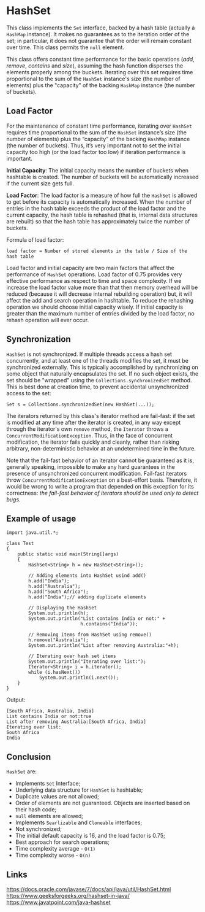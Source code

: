 # HashSet
This class implements the `Set` interface, backed by a hash table (actually a `HashMap` instance). It makes no guarantees as to the iteration order of the set; in particular, it does not guarantee that the order will remain constant over time. This class permits the `null` element.

This class offers constant time performance for the basic operations (*add*, *remove*, *contains* and *size*), assuming the hash function disperses the elements properly among the buckets. Iterating over this set requires time proportional to the sum of the `HashSet` instance's size (the number of elements) plus the "capacity" of the backing `HashMap` instance (the number of buckets).

## Load Factor
For the maintenance of constant time performance, iterating over `HashSet` requires time proportional to the sum of the `HashSet` instance’s size (the number of elements) plus the “capacity” of the backing `HashMap` instance (the number of buckets). Thus, it’s very important not to set the initial capacity too high (or the load factor too low) if iteration performance is important.

**Initial Capacity**: The initial capacity means the number of buckets when hashtable is created. The number of buckets will be automatically increased if the current size gets full.

**Load Factor**: The load factor is a measure of how full the `HashSet` is allowed to get before its capacity is automatically increased. When the number of entries in the hash table exceeds the product of the load factor and the current capacity, the hash table is rehashed (that is, internal data structures are rebuilt) so that the hash table has approximately twice the number of buckets.

Formula of load factor:
```
load factor = Number of stored elements in the table / Size of the hash table 
```

Load factor and initial capacity are two main factors that affect the performance of `HashSet` operations. Load factor of 0.75 provides very effective performance as respect to time and space complexity. If we increase the load factor value more than that then memory overhead will be reduced (because it will decrease internal rebuilding operation) but, it will affect the add and search operation in hashtable. To reduce the rehashing operation we should choose initial capacity wisely. If initial capacity is greater than the maximum number of entries divided by the load factor, no rehash operation will ever occur.

## Synchronization
`HashSet` is not synchronized. If multiple threads access a hash set concurrently, and at least one of the threads modifies the set, it must be synchronized externally. This is typically accomplished by synchronizing on some object that naturally encapsulates the set. If no such object exists, the set should be "wrapped" using the `Collections.synchronizedSet` method. This is best done at creation time, to prevent accidental unsynchronized access to the set:

`Set s = Collections.synchronizedSet(new HashSet(...));`

The iterators returned by this class's iterator method are fail-fast: if the set is modified at any time after the iterator is created, in any way except through the iterator's own `remove` method, the `Iterator` throws a `ConcurrentModificationException`. Thus, in the face of concurrent modification, the iterator fails quickly and cleanly, rather than risking arbitrary, non-deterministic behavior at an undetermined time in the future.

Note that the fail-fast behavior of an iterator cannot be guaranteed as it is, generally speaking, impossible to make any hard guarantees in the presence of unsynchronized concurrent modification. Fail-fast iterators throw `ConcurrentModificationException` on a best-effort basis. Therefore, it would be wrong to write a program that depended on this exception for its correctness: *the fail-fast behavior of iterators should be used only to detect bugs*.

## Example of usage
```
import java.util.*; 
  
class Test 
{ 
    public static void main(String[]args) 
    { 
        HashSet<String> h = new HashSet<String>(); 
  
        // Adding elements into HashSet usind add() 
        h.add("India"); 
        h.add("Australia"); 
        h.add("South Africa"); 
        h.add("India");// adding duplicate elements 
  
        // Displaying the HashSet 
        System.out.println(h); 
        System.out.println("List contains India or not:" + 
                           h.contains("India")); 
  
        // Removing items from HashSet using remove() 
        h.remove("Australia"); 
        System.out.println("List after removing Australia:"+h); 
  
        // Iterating over hash set items 
        System.out.println("Iterating over list:"); 
        Iterator<String> i = h.iterator(); 
        while (i.hasNext()) 
            System.out.println(i.next()); 
    } 
} 
```

Output:
```
[South Africa, Australia, India]
List contains India or not:true
List after removing Australia:[South Africa, India]
Iterating over list:
South Africa
India
```

## Conclusion
`HashSet` are:
- Implements `Set` Interface;
- Underlying data structure for `HashSet` is hashtable;
- Duplicate values are not allowed;
- Order of elements are not guaranteed. Objects are inserted based on their hash code;
- `null` elements are allowed;
- Implements `Searlizable` and `Cloneable` interfaces;
- Not synchronized;
- The initial default capacity is 16, and the load factor is 0.75;
- Best approach for search operations;
- Time complexity average - `O(1)`
- Time complexity worse - `O(n)`

## Links
https://docs.oracle.com/javase/7/docs/api/java/util/HashSet.html  
https://www.geeksforgeeks.org/hashset-in-java/  
https://www.javatpoint.com/java-hashset
